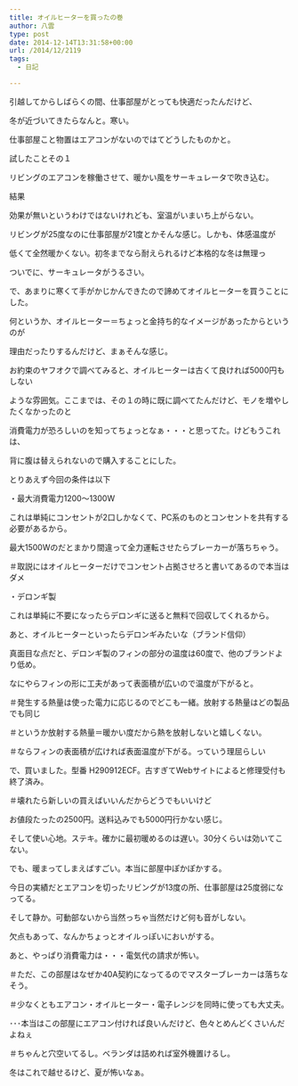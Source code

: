 ```yaml
---
title: オイルヒーターを買ったの巻
author: 八雲
type: post
date: 2014-12-14T13:31:58+00:00
url: /2014/12/2119
tags:
  - 日記

---
```

引越してからしばらくの間、仕事部屋がとっても快適だったんだけど、
  
冬が近づいてきたらなんと。寒い。

仕事部屋こと物置はエアコンがないのではてどうしたものかと。

試したことその１
  
リビングのエアコンを稼働させて、暖かい風をサーキュレータで吹き込む。
  
結果
  
効果が無いというわけではないけれども、室温がいまいち上がらない。
  
リビングが25度なのに仕事部屋が21度とかそんな感じ。しかも、体感温度が
  
低くて全然暖かくない。初冬までなら耐えられるけど本格的な冬は無理っ
  
ついでに、サーキュレータがうるさい。

で、あまりに寒くて手がかじかんできたので諦めてオイルヒーターを買うことにした。
  
何というか、オイルヒーター＝ちょっと金持ち的なイメージがあったからというのが
  
理由だったりするんだけど、まぁそんな感じ。
  
お約束のヤフオクで調べてみると、オイルヒーターは古くて良ければ5000円もしない
  
ような雰囲気。ここまでは、その１の時に既に調べてたんだけど、モノを増やしたくなかったのと
  
消費電力が恐ろしいのを知ってちょっとなぁ・・・と思ってた。けどもうこれは、
  
背に腹は替えられないので購入することにした。

とりあえず今回の条件は以下
  
・最大消費電力1200〜1300W
  
これは単純にコンセントが2口しかなくて、PC系のものとコンセントを共有する必要があるから。
  
最大1500Wのだとまかり間違って全力運転させたらブレーカーが落ちちゃう。
  
＃取説にはオイルヒーターだけでコンセント占拠させろと書いてあるので本当はダメ
  
・デロンギ製
  
これは単純に不要になったらデロンギに送ると無料で回収してくれるから。
  
あと、オイルヒーターといったらデロンギみたいな（ブランド信仰）
  
真面目な点だと、デロンギ製のフィンの部分の温度は60度で、他のブランドより低め。
  
なにやらフィンの形に工夫があって表面積が広いので温度が下がると。
  
＃発生する熱量は使った電力に応じるのでどこも一緒。放射する熱量はどの製品でも同じ
  
＃というか放射する熱量＝暖かい度だから熱を放射しないと嬉しくない。
  
＃ならフィンの表面積が広ければ表面温度が下がる。っていう理屈らしい

で、買いました。型番 H290912ECF。古すぎてWebサイトによると修理受付も終了済み。
  
＃壊れたら新しいの買えばいいんだからどうでもいいけど
  
お値段たったの2500円。送料込みでも5000円行かない感じ。
  
そして使い心地。ステキ。確かに最初暖めるのは遅い。30分くらいは効いてこない。
  
でも、暖まってしまえばすごい。本当に部屋中ぽかぽかする。
  
今日の実績だとエアコンを切ったリビングが13度の所、仕事部屋は25度弱になってる。
  
そして静か。可動部ないから当然っちゃ当然だけど何も音がしない。
  
欠点もあって、なんかちょっとオイルっぽいにおいがする。
  
あと、やっぱり消費電力は・・・電気代の請求が怖い。
  
＃ただ、この部屋はなぜか40A契約になってるのでマスターブレーカーは落ちなそう。
  
＃少なくともエアコン・オイルヒーター・電子レンジを同時に使っても大丈夫。

･･･本当はこの部屋にエアコン付ければ良いんだけど、色々とめんどくさいんだよねぇ
  
＃ちゃんと穴空いてるし。ベランダは詰めれば室外機置けるし。

冬はこれで越せるけど、夏が怖いなぁ。
